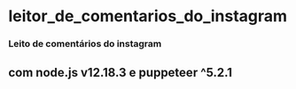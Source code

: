# leitor_de_comentarios_do_instagram

### Leito de comentários do instagram
## com node.js v12.18.3 e puppeteer ^5.2.1
